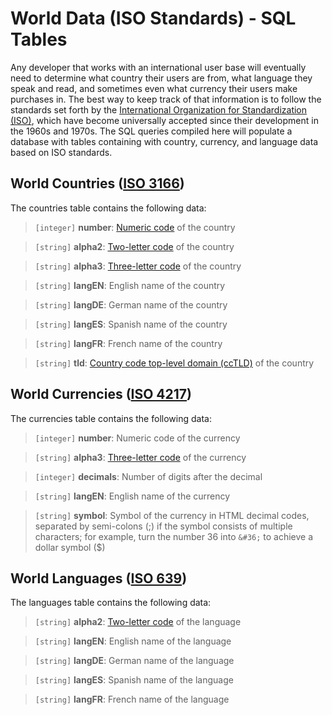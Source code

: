 World Data (ISO Standards) - SQL Tables
=======================================

Any developer that works with an international user base will eventually need to determine what country their users are from, what language they speak and read, and sometimes even what currency their users make purchases in. The best way to keep track of that information is to follow the standards set forth by the [International Organization for Standardization (ISO)](http://www.iso.org/), which have become universally accepted since their development in the 1960s and 1970s. The SQL queries compiled here will populate a database with tables containing with country, currency, and language data based on ISO standards.

World Countries ([ISO 3166](http://www.iso.org/iso/home/standards/country_codes.htm))
--------------------------

The countries table contains the following data:

> `[integer]` **number**: [Numeric code](https://en.wikipedia.org/wiki/ISO_3166-1_numeric) of the country

> `[string]` **alpha2**: [Two-letter code](https://en.wikipedia.org/wiki/ISO_3166-1_alpha-2) of the country

> `[string]` **alpha3**: [Three-letter code](https://en.wikipedia.org/wiki/ISO_3166-1_alpha-3) of the country

> `[string]` **langEN**: English name of the country

> `[string]` **langDE**: German name of the country

> `[string]` **langES**: Spanish name of the country

> `[string]` **langFR**: French name of the country

> `[string]` **tld**: [Country code top-level domain (ccTLD)](https://en.wikipedia.org/wiki/Country_code_top-level_domain) of the country

World Currencies ([ISO 4217](http://www.iso.org/iso/home/standards/currency_codes.htm))
---------------------------

The currencies table contains the following data:

> `[integer]` **number**: Numeric code of the currency

> `[string]` **alpha3**: [Three-letter code](https://en.wikipedia.org/wiki/ISO_4217) of the currency

> `[integer]` **decimals**: Number of digits after the decimal

> `[string]` **langEN**: English name of the currency

> `[string]` **symbol**: Symbol of the currency in HTML decimal codes, separated by semi-colons (;) if the symbol consists of multiple characters; for example, turn the number 36 into `&#36;` to achieve a dollar symbol ($)

World Languages ([ISO 639](http://www.iso.org/iso/home/standards/language_codes.htm))
-------------------------

The languages table contains the following data:

> `[string]` **alpha2**: [Two-letter code](https://en.wikipedia.org/wiki/ISO_639-2) of the language

> `[string]` **langEN**: English name of the language

> `[string]` **langDE**: German name of the language

> `[string]` **langES**: Spanish name of the language

> `[string]` **langFR**: French name of the language